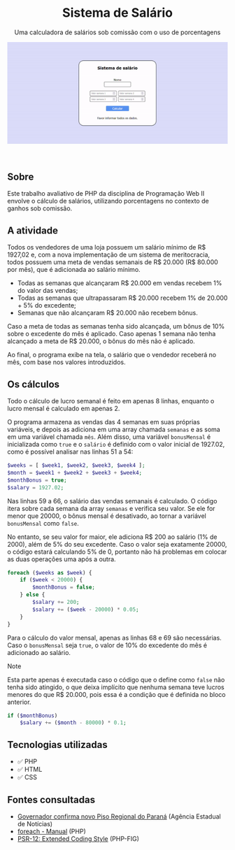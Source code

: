 <h1 align="center">Sistema de Salário</h1>
<p align="center">Uma calculadora de salários sob comissão com o uso de porcentagens</p>
<p align="center">
  <img alt="Exemplo" src="docs/Exemplo.gif" />
</p>
<br />

## Sobre

Este trabalho avaliativo de PHP da disciplina de Programação Web II envolve o cálculo de salários, utilizando porcentagens no contexto de ganhos sob comissão.

## A atividade

Todos os vendedores de uma loja possuem um salário mínimo de R$ 1927,02 e, com a nova implementação de um sistema de meritocracia, todos possuem uma meta de vendas semanais de R$ 20.000 (R$ 80.000 por mês), que é adicionada ao salário mínimo.

- Todas as semanas que alcançaram R$ 20.000 em vendas recebem 1% do valor das vendas;
- Todas as semanas que ultrapassaram R$ 20.000 recebem 1% de 20.000 + 5% do excedente;
- Semanas que não alcançaram R$ 20.000 não recebem bônus.

Caso a meta de todas as semanas tenha sido alcançada, um bônus de 10% sobre o excedente do mês é aplicado. Caso apenas 1 semana não tenha alcançado a meta de R$ 20.000, o bônus do mês não é aplicado.

Ao final, o programa exibe na tela, o salário que o vendedor receberá no mês, com base nos valores introduzidos.

## Os cálculos

Todo o cálculo de lucro semanal é feito em apenas 8 linhas, enquanto o lucro mensal é calculado em apenas 2.

O programa armazena as vendas das 4 semanas em suas próprias variáveis, e depois as adiciona em uma array chamada `semanas` e as soma em uma variável chamada `mês`. Além disso, uma variável `bonusMensal` é inicializada como `true` e o `salário` é definido com o valor inicial de 1927.02, como é possível analisar nas linhas 51 a 54:
```php
$weeks = [ $week1, $week2, $week3, $week4 ];
$month = $week1 + $week2 + $week3 + $week4;
$monthBonus = true; 
$salary = 1927.02;
```

Nas linhas 59 a 66, o salário das vendas semanais é calculado. O código itera sobre cada semana da array `semanas` e verifica seu valor. Se ele for menor que 20000, o bônus mensal é desativado, ao tornar a variável `bonusMensal` como `false`.

No entanto, se seu valor for maior, ele adiciona R$ 200 ao salário (1% de 2000), além de 5% do seu excedente. Caso o valor seja exatamente 20000, o código estará calculando 5% de 0, portanto não há problemas em colocar as duas operações uma após a outra.
```php
foreach ($weeks as $week) {
    if ($week < 20000) {
        $monthBonus = false;
    } else {
        $salary += 200;
        $salary += ($week - 20000) * 0.05;
    }
}
```

Para o cálculo do valor mensal, apenas as linhas 68 e 69 são necessárias. Caso o `bonusMensal` seja `true`, o valor de 10% do excedente do mês é adicionado ao salário.

> [!NOTE]
> Esta parte apenas é executada caso o código que o define como `false` não tenha sido atingido, o que deixa implícito que nenhuma semana teve lucros menores do que R$ 20.000, pois essa é a condição que é definida no bloco anterior.

```php
if ($monthBonus)
    $salary += ($month - 80000) * 0.1;
```

## Tecnologias utilizadas

- ✅ PHP
- ✅ HTML
- ✅ CSS

## Fontes consultadas

- [Governador confirma novo Piso Regional do Paraná](https://www.aen.pr.gov.br/Noticia/Maior-do-Brasil-governador-confirma-novo-Piso-Regional-que-vai-de-R-18-mil-R-21-mil) (Agência Estadual de Notícias)
- [foreach - Manual](https://www.php.net/manual/pt_BR/control-structures.foreach.php) (PHP)
- [PSR-12: Extended Coding Style](https://www.php-fig.org/psr/psr-12/) (PHP-FIG)